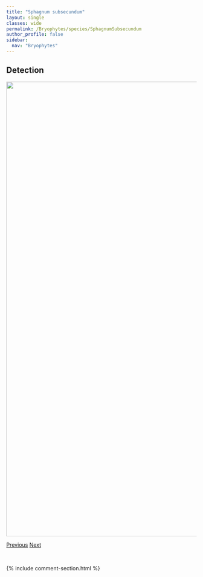 ```yaml
---
title: "Sphagnum subsecundum"
layout: single
classes: wide
permalink: /Bryophytes/species/SphagnumSubsecundum
author_profile: false
sidebar:
  nav: "Bryophytes"
---
```


<h2>Detection</h2>

<a href="https://drive.google.com/uc?export=view&id=1LfiqXJuEduK_Y_RjWQYU2Proj-oCQxT3">
<img src="https://drive.google.com/uc?export=view&id=1LfiqXJuEduK_Y_RjWQYU2Proj-oCQxT3" height = "1200" width = "800">
</a>


<a href="/DevelopmentWebsite/Bryophytes/species/SphagnumSquarrosum" class="pagination--pager" title="Sphagnum squarrosum">Previous</a> <a href="/DevelopmentWebsite/Bryophytes/species/SphagnumTeres" class="pagination--pager" title="Sphagnum teres">Next</a>

<p>&nbsp;</p>

{% include comment-section.html %}
